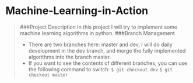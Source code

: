 # Machine-Learning-in-Action
>###Project Description
>In this project I will try to implement some machine learning algorithms in python.
>###Branch Management
>* There are two branches here: master and dev, I will do daily development in the dev branch, and merge the fully implemented algorithms into the branch master.
>* If you want to see the contents of different branches, you can use the following command to switch:
>`$ git checkout dev`
>`$ git checkout master`
